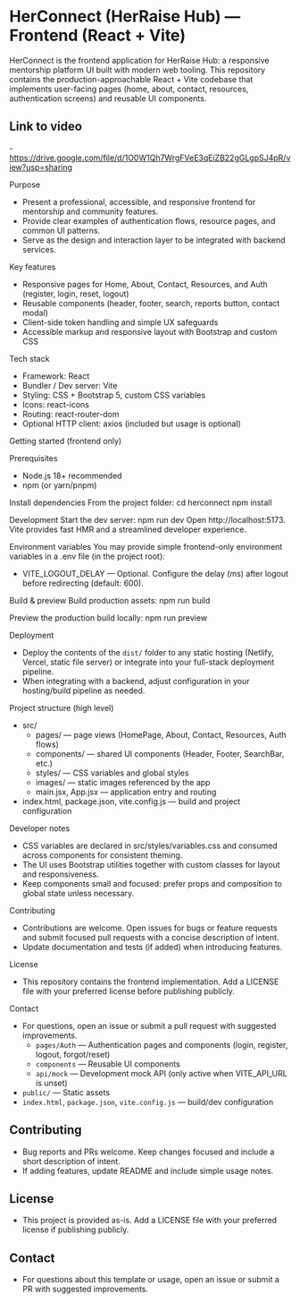 # HerConnect (HerRaise Hub) — Frontend (React + Vite)

HerConnect is the frontend application for HerRaise Hub: a responsive mentorship platform UI built with modern web tooling. This repository contains the production-approachable React + Vite codebase that implements user-facing pages (home, about, contact, resources, authentication screens) and reusable UI components.

## Link to video
-https://drive.google.com/file/d/1O0W1Qh7WrgFVeE3qEiZB22gGLgpSJ4pR/view?usp=sharing

Purpose
- Present a professional, accessible, and responsive frontend for mentorship and community features.
- Provide clear examples of authentication flows, resource pages, and common UI patterns.
- Serve as the design and interaction layer to be integrated with backend services.

Key features
- Responsive pages for Home, About, Contact, Resources, and Auth (register, login, reset, logout)
- Reusable components (header, footer, search, reports button, contact modal)
- Client-side token handling and simple UX safeguards
- Accessible markup and responsive layout with Bootstrap and custom CSS

Tech stack
- Framework: React
- Bundler / Dev server: Vite
- Styling: CSS + Bootstrap 5, custom CSS variables
- Icons: react-icons
- Routing: react-router-dom
- Optional HTTP client: axios (included but usage is optional)

Getting started (frontend only)

Prerequisites
- Node.js 18+ recommended
- npm (or yarn/pnpm)

Install dependencies
From the project folder:
  cd herconnect
  npm install

Development
Start the dev server:
  npm run dev
Open http://localhost:5173. Vite provides fast HMR and a streamlined developer experience.

Environment variables
You may provide simple frontend-only environment variables in a .env file (in the project root):
- VITE_LOGOUT_DELAY — Optional. Configure the delay (ms) after logout before redirecting (default: 600).

Build & preview
Build production assets:
  npm run build

Preview the production build locally:
  npm run preview

Deployment
- Deploy the contents of the `dist/` folder to any static hosting (Netlify, Vercel, static file server) or integrate into your full-stack deployment pipeline.
- When integrating with a backend, adjust configuration in your hosting/build pipeline as needed.

Project structure (high level)
- src/
  - pages/ — page views (HomePage, About, Contact, Resources, Auth flows)
  - components/ — shared UI components (Header, Footer, SearchBar, etc.)
  - styles/ — CSS variables and global styles
  - images/ — static images referenced by the app
  - main.jsx, App.jsx — application entry and routing
- index.html, package.json, vite.config.js — build and project configuration

Developer notes
- CSS variables are declared in src/styles/variables.css and consumed across components for consistent theming.
- The UI uses Bootstrap utilities together with custom classes for layout and responsiveness.
- Keep components small and focused: prefer props and composition to global state unless necessary.

Contributing
- Contributions are welcome. Open issues for bugs or feature requests and submit focused pull requests with a concise description of intent.
- Update documentation and tests (if added) when introducing features.

License
- This repository contains the frontend implementation. Add a LICENSE file with your preferred license before publishing publicly.

Contact
- For questions, open an issue or submit a pull request with suggested improvements.
  - `pages/Auth` — Authentication pages and components (login, register, logout, forgot/reset)
  - `components` — Reusable UI components
  - `api/mock` — Development mock API (only active when VITE_API_URL is unset)
- `public/` — Static assets
- `index.html`, `package.json`, `vite.config.js` — build/dev configuration

## Contributing
- Bug reports and PRs welcome. Keep changes focused and include a short description of intent.
- If adding features, update README and include simple usage notes.

## License
- This project is provided as-is. Add a LICENSE file with your preferred license if publishing publicly.

## Contact
- For questions about this template or usage, open an issue or submit a PR with suggested improvements.




